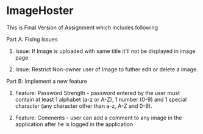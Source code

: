 # ImageHoster

This is Final Version of Assignment which includes following

Part A: Fixing Issues

  1. Issue: If Image is uploaded with same title it'll not be displayed in image page
  
  2. Issue: Restrict Non-owner user of Image to futher edit or delete a image.

Part B: Implement a new feature

  1.  Feature: Password Strength - password entered by the user must contain at least 1 alphabet (a-z or A-Z), 1 number (0-9) and 1 special character (any character other than a-z, A-Z and 0-9).
  
  2.  Feature: Comments - user can add a comment to any image in the application after he is logged in the application

